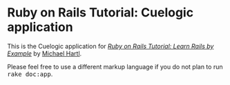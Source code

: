 # Ruby on Rails Tutorial: Cuelogic application
This is the Cuelogic application for
[*Ruby on Rails Tutorial: Learn Rails by Example*](http://railstutorial.org/)
by [Michael Hartl](http://michaelhartl.com/).

Please feel free to use a different markup language if you do not plan to run
<tt>rake doc:app</tt>.

